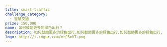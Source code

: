 ```yaml
---
title: smart-traffic
challenge_category: 
  - 智慧交通
prize: 150,000
name: 如何鼓励更多的绿色出行？
description: 如何鼓励更多的绿色出行,如何鼓励更多的绿色出行,如何鼓励更多的绿色出行,如何鼓励更多的绿色出行.
logo: http://i.imgur.com/mrC5xVT.png
---
```

